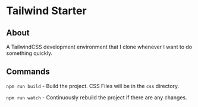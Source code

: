 # Tailwind Starter

## About
A TailwindCSS development environment that I clone whenever I want to do something quickly. 

## Commands
`npm run build` - Build the project. CSS Files will be in the `css` directory. 

`npm run watch` - Continuously rebuild the project if there are any changes. 
